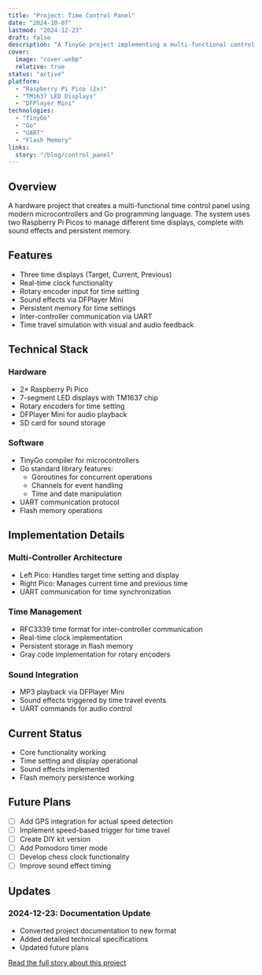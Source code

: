 ```yaml
---
title: "Project: Time Control Panel"
date: "2024-10-07"
lastmod: "2024-12-23"
draft: false
description: "A TinyGo project implementing a multi-functional control panel with knobs and displays"
cover:
  image: "cover.webp"
  relative: true
status: "active"
platform:
  - "Raspberry Pi Pico (2x)"
  - "TM1637 LED Displays"
  - "DFPlayer Mini"
technologies:
  - "TinyGo"
  - "Go"
  - "UART"
  - "Flash Memory"
links:
  story: "/blog/control_panel"
---
```


## Overview

A hardware project that creates a multi-functional time control panel using modern microcontrollers and Go programming language. The system uses two Raspberry Pi Picos to manage different time displays, complete with sound effects and persistent memory.

## Features

- Three time displays (Target, Current, Previous)
- Real-time clock functionality
- Rotary encoder input for time setting
- Sound effects via DFPlayer Mini
- Persistent memory for time settings
- Inter-controller communication via UART
- Time travel simulation with visual and audio feedback

## Technical Stack

### Hardware

- 2× Raspberry Pi Pico
- 7-segment LED displays with TM1637 chip
- Rotary encoders for time setting
- DFPlayer Mini for audio playback
- SD card for sound storage

### Software

- TinyGo compiler for microcontrollers
- Go standard library features:
  - Goroutines for concurrent operations
  - Channels for event handling
  - Time and date manipulation
- UART communication protocol
- Flash memory operations

## Implementation Details

### Multi-Controller Architecture

- Left Pico: Handles target time setting and display
- Right Pico: Manages current time and previous time
- UART communication for time synchronization

### Time Management

- RFC3339 time format for inter-controller communication
- Real-time clock implementation
- Persistent storage in flash memory
- Gray code implementation for rotary encoders

### Sound Integration

- MP3 playback via DFPlayer Mini
- Sound effects triggered by time travel events
- UART commands for audio control

## Current Status

- Core functionality working
- Time setting and display operational
- Sound effects implemented
- Flash memory persistence working

## Future Plans

- [ ] Add GPS integration for actual speed detection
- [ ] Implement speed-based trigger for time travel
- [ ] Create DIY kit version
- [ ] Add Pomodoro timer mode
- [ ] Develop chess clock functionality
- [ ] Improve sound effect timing

## Updates

### 2024-12-23: Documentation Update

- Converted project documentation to new format
- Added detailed technical specifications
- Updated future plans

[Read the full story about this project](/blog/control_panel)
